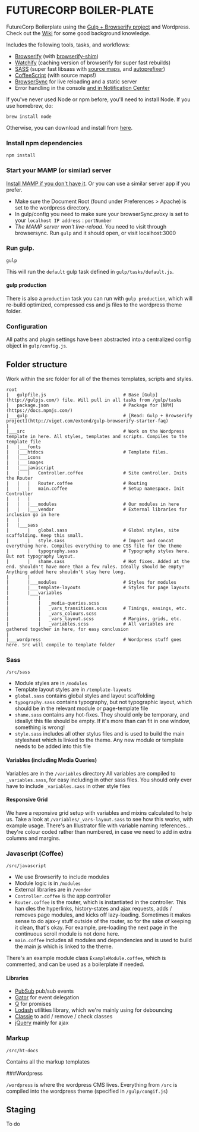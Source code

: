 FUTURECORP BOILER-PLATE
=======================


FutureCorp Boilerplate using the  [Gulp + Browserify project](http://viget.com/extend/gulp-browserify-starter-faq) and Wordpress. Check out the [Wiki](https://github.com/greypants/gulp-starter/wiki) for some good background knowledge.

Includes the following tools, tasks, and workflows:

- [Browserify](http://browserify.org/) (with [browserify-shim](https://github.com/thlorenz/browserify-shim))
- [Watchify](https://github.com/substack/watchify) (caching version of browserify for super fast rebuilds)
- [SASS](http://sass-lang.com/) (super fast libsass with [source maps](https://github.com/sindresorhus/gulp-ruby-sass#sourcemap), and [autoprefixer](https://github.com/sindresorhus/gulp-autoprefixer))
- [CoffeeScript](http://coffeescript.org/) (with source maps!)
- [BrowserSync](http://browsersync.io) for live reloading and a static server
- Error handling in the console [and in Notification Center](https://github.com/mikaelbr/gulp-notify)


If you've never used Node or npm before, you'll need to install Node.
If you use homebrew, do:

```
brew install node
```

Otherwise, you can download and install from [here](http://nodejs.org/download/).

### Install npm dependencies
```
npm install
```

### Start your MAMP (or similar) server

[Install MAMP if you don't have it](http://www.mamp.info/en/). Or you can use a similar server app if you prefer.

- Make sure the Document Root (found under Preferences > Apache) is set to the wordpress directory.
- In gulp/config you need to make sure your browserSync.proxy is set to your `localhost IP address` : `portNumber`
- *The MAMP server won't live-reload*. You need to visit through browsersync. Run `gulp` and it should open, or visit localhost:3000


### Run gulp.

```
gulp
```

This will run the `default` gulp task defined in `gulp/tasks/default.js`.


#### gulp production

There is also a `production` task you can run with `gulp production`, which will re-build optimized, compressed css and js files to the wordpress theme folder.

### Configuration
All paths and plugin settings have been abstracted into a centralized config object in `gulp/config.js`.


## Folder structure

Work within the src folder for all of the themes templates, scripts and styles.

```
root
|	gulpfile.js     						# Base [Gulp](http://gulpjs.com/) file. Will pull in all tasks from /gulp/tasks
|	package.json     						# Package for [NPM](https://docs.npmjs.com/)
|___gulp     								# [Read: Gulp + Browserify project](http://viget.com/extend/gulp-browserify-starter-faq)
|
|___src    									# Work on the Wordpress template in here. All styles, templates and scripts. Compiles to the template file
|	|___fonts
|	|___htdocs     							# Template files.
|	|___icons
|	|___images		
|	|___javascript
|	|	|	Controller.coffee     			# Site controller. Inits the Router
|	|	|	Router.coffee    				# Routing
|	|	|	main.coffee     				# Setup namespace. Init Controller
|	|	|
|	|	|___modules     					# Our modules in here
|	|	|___vendor     						# External libraries for inclusion go in here
|	|
|	|___sass
|		|	global.sass     				# Global styles, site scaffolding. Keep this small.
|		|	style.sass     					# Import and concat everything here. Compiles everything to one CSS file for the theme
|		|	typography.sass     			# Typography styles here. But not typography layout.
|		|	shame.sass     					# Hot fixes. Added at the end. Shouldn't have more than a few rules. Ideally should be empty! Anything added here shouldn't stay here long.
|		|
|		|___modules     					# Styles for modules
|		|___template-layouts     			# Styles for page layouts
|		|___variables
|			|
|			|	_media-queries.scss
|			|	_vars_transitions.scss     	# Timings, easings, etc.
|			|	_vars_colours.scss
|			|	_vars_layout.scss     		# Margins, grids, etc.
|			|	_variables.scss     		# All variables are gathered together in here, for easy conclusion
|
|___wordpress     							# Wordpress stuff goes here. Src will compile to template folder  
```

### Sass

`/src/sass`

- Module styles are in `/modules`
- Template layout styles are in `/template-layouts`
- `global.sass` contains global styles and layout scaffolding
- `typography.sass` contains typography, but not typographic layout, which should be in the relevant module or page-template file
- `shame.sass` contains any hot-fixes. They should only be temporary, and ideallyt this file should be empty. If it's more than can fit in one window, something is wrong!
- `style.sass` includes all other stylus files and is used to build the main stylesheet which is linked to the theme. Any new module or template needs to be added into this file


#### Variables (including Media Queries)

Variables are in the `/variables` directory
All variables are compiled to `_variables.sass`, for easy including in other sass files. You should only ever have to include `_variables.sass` in other style files

#### Responsive Grid

We have a reponsive grid setup with variables and mixins calculated to help us. Take a look at `/variables/_vars-layout.sass` to see how this works, with example usage. There's an Illustrator file with variable naming references... they're colour coded rather than numbered, in case we need to add in extra columns and margins.



### Javascript (Coffee)

`/src/javascript`

- We use Browserify to include modules
- Module logic is in `/modules`
- External libraries are in `/vendor`
- `Controller.coffee` is the app controller
- `Router.coffee` is the router, which is instantiated in the controller. This han
dles the hyperlinks, history-states and ajax requests, adds / removes page modules, and kicks off lazy-loading. Sometimes it makes sense to do ajax-y stuff outside of the router, so for the sake of keeping it clean, that's okay. For example, pre-loading the next page in the continuous scroll module is not done here.
- `main.coffee` includes all modules and dependencies and is used to build the main js which is linked to the theme.

There's an example module class `ExampleModule.coffee`, which is commented, and can be used as a boilerplate if needed.


#### Libraries
- [PubSub](https://github.com/mroderick/PubSubJS) pub/sub events
- [Gator](craig.is/riding/gators) for event delegation
- [Q](https://github.com/kriskowal/q) for promises
- [Lodash](https://lodash.com) utilities library, which we're mainly using for debouncing
- [Classie](https://github.com/desandro/classie) to add / remove / check classes
- [jQuery](http://jquery.com/) mainly for ajax




### Markup

`/src/ht-docs`

Contains all the markup templates


###Wordpress

`/wordpress` is where the wordpress CMS lives. Everything from `/src` is compiled into the wordpress theme (specified in `/gulp/congif.js`)


## Staging

To do
